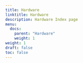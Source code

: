 ```yaml
---
title: Hardware
linktitle: Hardware
description: Hardware Index page
menu:
  docs:
    parent: "Hardware"
    weight: 1
weight: 1
draft: false
toc: false
---
```

